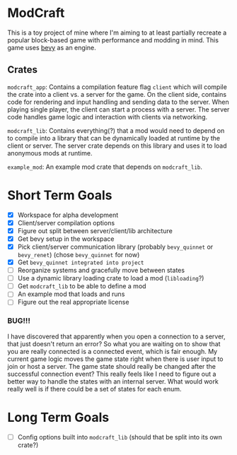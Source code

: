# ModCraft

This is a toy project of mine where I'm aiming to at least partially recreate a popular block-based game with performance and modding in mind. This game uses [bevy](https://bevyengine.org/) as an engine.

## Crates

`modcraft_app`: Contains a compilation feature flag `client` which will compile the crate into a client vs. a server for the game. On the client side, contains code for rendering and input handling and sending data to the server. When playing single player, the client can start a process with a server. The server code handles game logic and interaction with clients via networking.

`modcraft_lib`: Contains everything(?) that a mod would need to depend on to compile into a library that can be dynamically loaded at runtime by the client or server. The server crate depends on this library and uses it to load anonymous mods at runtime.

`example_mod`: An example mod crate that depends on `modcraft_lib`.

# Short Term Goals

- [X] Workspace for alpha development
- [X] Client/server compilation options
- [X] Figure out split between server/client/lib architecture 
- [X] Get bevy setup in the workspace
- [X] Pick client/server communication library (probably `bevy_quinnet` or `bevy_renet`) (chose `bevy_quinnet` for now)
- [X] Get `bevy_quinnet integrated into project`
- [ ] Reorganize systems and gracefully move between states
- [ ] Use a dynamic library loading crate to load a mod (`libloading`?)
- [ ] Get `modcraft_lib` to be able to define a mod
- [ ] An example mod that loads and runs
- [ ] Figure out the real appropriate license

### BUG!!!

I have discovered that apparently when you open a connection to a server, that just doesn't return an error? So what you are waiting on to show that you are really connected is a connected event, which is fair enough. My current game logic moves the game state right when there is user input to join or host a server. The game state should really be changed after the successful connection event? This really feels like I need to figure out a better way to handle the states with an internal server. What would work really well is if there could be a set of states for each enum. 

# Long Term Goals

- [ ] Config options built into `modcraft_lib` (should that be split into its own crate?)
